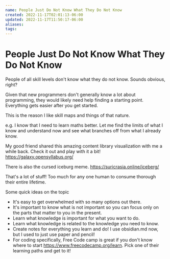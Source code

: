 ```yaml
---
name: People Just Do Not Know What They Do Not Know
created: 2022-11-17T02:01:13-06:00
updated: 2022-11-17T11:50:17-06:00
aliases: 
tags: 
---
```

# People Just Do Not Know What They Do Not Know

People of all skill levels don't know what they do not know.  Sounds obvious, right?

Given that new programmers don't generally know a lot about programming, they would likely need help finding a starting point.  Everything gets easier after you get started.

This is the reason I like skill maps and things of that nature.

e.g. 
I know that I need to learn maths better.  Let me find the limits of what I know and understand now and see what branches off from what I already know.

My good friend shared this amazing content library visualization with me a while back.  Check it out and play with it a bit!
https://galaxy.opensyllabus.org/

There is also the cursed iceburg meme.
https://suricrasia.online/iceberg/

That's a lot of stuff! Too much for any one human to consume thorough their entire lifetime.

Some quick ideas on the topic

- It's easy to get overwhelmed with so many options out there.
- It's important to know what is not important so you can focus only on the parts that matter to you in the present.
- Learn what knowledge is important for what you want to do.
- Learn what knowledge is related to the knowledge you need to know.
- Create notes for everything you learn and do!  I use obsidian.md now, but I used to just use paper and pencil!
- For coding specifically, Free Code camp is great if you don't know where to start https://www.freecodecamp.org/learn. Pick one of their learning paths and get to it!